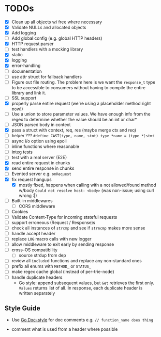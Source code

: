 # TODOs

- [x] Clean up all objects w/ free where necessary
- [x] Validate NULLs and allocated objects
- [x] Add logging
- [ ] Add global config (e.g. global HTTP headers)
- [x] HTTP request parser
- [ ] test handlers with a mocking library
- [x] static
- [x] logging
- [x] error-handling
- [ ] documentation
- [ ] use attr struct for fallback handlers
- [ ] Figure out file routing. The problem here is we want the `response_t` type to be accessible to consumers without having to compile the entire library and link it.
- [ ] SSL support
- [x] properly parse entire request (we're using a placeholder method right now!)
- [ ] Use a union to store parameter values. We have enough info from the regex to determine whether the value should be an int or char*
- [ ] JSON parsed body in context
- [x] pass a struct with context, req, res (maybe merge ctx and req)
- [ ] helper ??? `#define CAST(type, name, stmt) type *name = (type *)stmt`
- [ ] async i/o option using epoll
- [ ] inline functions where reasonable
- [ ] integ tests
- [ ] test with a real server (E2E)
- [x] read entire request in chunks
- [x] send entire response in chunks
- [ ] Evented server e.g. `onRequest`
- [x] fix request hangups
  - [x] mostly fixed, happens when calling with a not allowed/found method w/body `Could not resolve host: <body>` (was non-issue; using curl wrong :|)
- [ ] Built-in middlewares
  - [ ] CORS middleware
- [ ] Cookies
- [ ] Validate Content-Type for incoming stateful requests
- [ ] support erroneous (Request / Response)s
- [ ] check all instances of `strcmp` and see if `strncmp` makes more sense
- [ ] handle accept header
- [ ] replace `LOG` macro calls with new logger
- [ ] allow middleware to exit early by sending response
- [ ] cross-OS compatibility
  - [ ] source strdup from dep
- [ ] review all `include`d functions and replace any non-standard ones
- [ ] prefix all enums with `METHOD_` or `STATUS_`
- [ ] make regex cache global (instead of per-trie-node)
- [ ] handle duplicate headers
  - Go style: append subsequent values, but `Get` retrieves the first only. `Values` returns list of all. In response, each duplicate header is written separately

## Style Guide
- Use [Go Doc-style](https://tip.golang.org/doc/comment) for doc  comments e.g. `// function_name does thing`

- comment what is used from a header where possible
